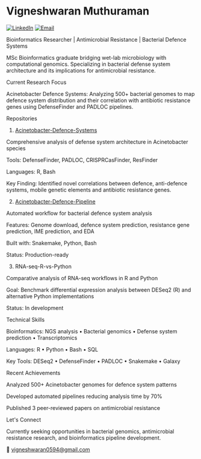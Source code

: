 # Vigneshwaran Muthuraman

[![LinkedIn](https://img.shields.io/badge/LinkedIn-0077B5?style=for-the-badge&logo=linkedin&logoColor=white)](https://www.linkedin.com/in/vigneshwaran-muthuraman/)
[![Email](https://img.shields.io/badge/Email-D14836?style=for-the-badge&logo=gmail&logoColor=white)](mailto:vigneshwaran0594@gmail.com)

Bioinformatics Researcher | Antimicrobial Resistance | Bacterial Defence Systems

MSc Bioinformatics graduate bridging wet-lab microbiology with computational genomics. Specializing in bacterial defense system architecture and its implications for antimicrobial resistance.

Current Research Focus

Acinetobacter Defence Systems: Analyzing 500+ bacterial genomes to map defence system distribution and their correlation with antibiotic resistance genes using DefenseFinder and PADLOC pipelines.

Repositories
1. [Acinetobacter-Defence-Systems](https://github.com/vikos77/Acinetobacter-defence-systems)

Comprehensive analysis of defense system architecture in Acinetobacter species

Tools: DefenseFinder, PADLOC, CRISPRCasFinder, ResFinder

Languages: R, Bash

Key Finding: Identified novel correlations between defence, anti-defence systems, mobile genetic elements and antibiotic resistance genes.

2. [Acinetobacter-Defence-Pipeline](https://github.com/vikos77/acinetobacter-defence-pipeline)

Automated workflow for bacterial defence system analysis

Features: Genome download, defence system prediction, resistance gene prediction, IME prediction, and EDA

Built with: Snakemake, Python, Bash

Status: Production-ready

3. RNA-seq-R-vs-Python

Comparative analysis of RNA-seq workflows in R and Python

Goal: Benchmark differential expression analysis between DESeq2 (R) and alternative Python implementations

Status: In development

Technical Skills

Bioinformatics: NGS analysis • Bacterial genomics • Defense system prediction • Transcriptomics

Languages: R • Python • Bash • SQL

Key Tools: DESeq2 • DefenseFinder • PADLOC • Snakemake • Galaxy

Recent Achievements

Analyzed 500+ Acinetobacter genomes for defence system patterns

Developed automated pipelines reducing analysis time by 70%

Published 3 peer-reviewed papers on antimicrobial resistance

Let's Connect

Currently seeking opportunities in bacterial genomics, antimicrobial resistance research, and bioinformatics pipeline development.

📧 vigneshwaran0594@gmail.com
